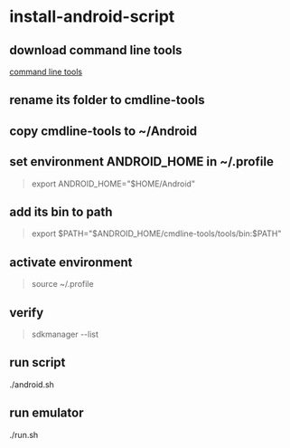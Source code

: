 # install-android-script

## download command line tools
[command line tools](https://developer.android.com/studio)

## rename its folder to cmdline-tools

## copy cmdline-tools to ~/Android

## set environment ANDROID_HOME in ~/.profile
> export ANDROID_HOME="$HOME/Android"

## add its bin to path
> export $PATH="$ANDROID_HOME/cmdline-tools/tools/bin:$PATH"

## activate environment
> source ~/.profile

## verify
> sdkmanager --list

## run script
./android.sh

## run emulator
./run.sh


